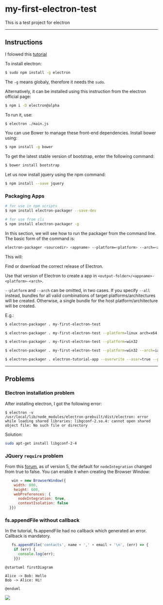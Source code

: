 # my-first-electron-test

This is a test project for electron

---

## Instructions

I folowed this [tutorial](https://www.tutorialspoint.com/electron/electron_installation.htm)

To install electron:
```bash
$ sudo npm install -g electron
```
The `-g` means globaly, therefore it needs the `sudo`.

Alternatively, it can be installed using this instruction from the electron official page:

```bash
$ npm i -D electron@alpha
```

To run it, use:
```bash
$ electron ./main.js
```

You can use Bower to manage these front-end dependencies. Install bower using:

```bash
$ npm install -g bower
```

To get the latest stable version of bootstrap, enter the following command:

```bash
$ bower install bootstrap
```

Let us now install jquery using the npm command:

```bash
$ npm install --save jquery
```

### Packaging Apps

```bash
# for use in npm scripts
$ npm install electron-packager --save-dev
```

```bash
# for use from cli
$ npm install electron-packager -g
```

In this section, we will see how to run the packager from the command line. The basic form of the command is:

```bash
electron-packager <sourcedir> <appname> --platform=<platform> --arch=<arch> [optional flags...]
```

This will:

Find or download the correct release of Electron.

Use that version of Electron to create a app in `<output-folder>/<appname>-<platform>-<arch>`.

`--platform` and `--arch` can be omitted, in two cases. If you specify `--all` instead, bundles for all valid combinations of target platforms/architectures will be created. Otherwise, a single bundle for the host platform/architecture will be created.

E.g.:
```bash
$ electron-packager . my-first-electron-test

$ electron-packager . my-first-electron-test --platform=linux arch=x64

$ electron-packager . my-first-electron-test --platform=win32

$ electron-packager . my-first-electron-test --platform=win32 --arch=ia32

$ electron-packager . electron-tutorial-app --overwrite --asar=true --platform=linux --arch=x64 --icon=assets/icons/png/1024x1024.png --prune=true --out=release-builds
```

---


## Problems

### Electron installation problem

After installing electron, I got the following error:

```
$ electron -v
/usr/local/lib/node_modules/electron-prebuilt/dist/electron: error while loading shared libraries: libgconf-2.so.4: cannot open shared object file: No such file or directory
```

Solution:

```bash
sudo apt-get install libgconf-2-4
```

### JQuery `require` problem

From this [forum](https://stackoverflow.com/questions/44391448/electron-require-is-not-defined), as of version 5, the default for `nodeIntegration` changed from true to false. You can enable it when creating the Browser Window:

```js
   win = new BrowserWindow({
    width: 800,
    height: 600,
    webPreferences: {
      nodeIntegration: true,
      contextIsolation: false
  }})
```

### fs.appendFile without callback

In the tutorial, fs.appendFile had no callback which generated an error. Callback is mandatory.
```js
   fs.appendFile('contacts', name + ',' + email + '\n', (err) => {
    if (err) {
      console.log(err);
    }})
```

```plantuml
@startuml firstDiagram

Alice -> Bob: Hello
Bob -> Alice: Hi!
		
@enduml
```

<div hidden>

```
@startuml firstDiagram
Alice -> Bob: Hello
Bob -> Alice: Hi 2 !
@enduml
```

</div>

![](firstDiagram.svg)
